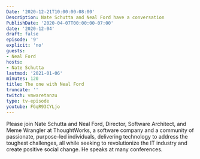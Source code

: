 ```yaml
---
Date: '2020-12-21T10:00:00-08:00'
Description: Nate Schutta and Neal Ford have a conversation
PublishDate: '2020-04-07T00:00:00-07:00'
date: '2020-12-04'
draft: false
episode: '9'
explicit: 'no'
guests:
- Neal Ford
hosts:
- Nate Schutta
lastmod: '2021-01-06'
minutes: 120
title: The one with Neal Ford
truncate: ''
twitch: vmwaretanzu
type: tv-episode
youtube: FGqR93CYLjo
---
```


Please join Nate Schutta and Neal Ford, Director, Software Architect, and Meme Wrangler at ThoughtWorks, a software company and a community of passionate, purpose-led individuals, delivering technology to address the toughest challenges, all while seeking to revolutionize the IT industry and create positive social change. He speaks at many conferences.